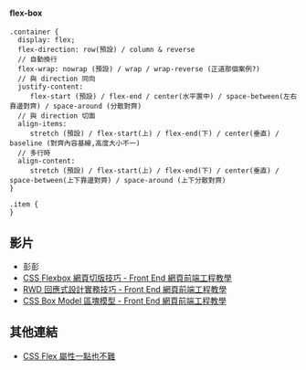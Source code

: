 #### flex-box 
```
.container {
  display: flex;
  flex-direction: row(預設) / column & reverse
  // 自動換行
  flex-wrap: nowrap (預設) / wrap / wrap-reverse (正道那個案例?)
  // 與 direction 同向
  justify-content:  
     flex-start (預設) / flex-end / center(水平置中) / space-between(左右靠邊對齊) / space-around (分散對齊)
  // 與 direction 切面
  align-items: 
     stretch (預設) / flex-start(上) / flex-end(下) / center(垂直) / baseline (對齊內容基線,高度大小不一)
  // 多行時
  align-content: 
     stretch (預設) / flex-start(上) / flex-end(下) / center(垂直) / space-between(上下靠邊對齊) / space-around (上下分散對齊)
}

.item {
}
```

## 影片
- 彭彭
 - [CSS Flexbox 網頁切版技巧 - Front End 網頁前端工程教學](https://www.youtube.com/watch?v=xbJPFMCiLHM&list=PL-g0fdC5RMbqW54tWQPIVbhyl_Ky6a2VI&index=9)
  - [RWD 回應式設計實務技巧 - Front End 網頁前端工程教學](https://www.youtube.com/watch?v=om9ecdT-g9U&list=PL-g0fdC5RMbqW54tWQPIVbhyl_Ky6a2VI&index=11)
  - [CSS Box Model 區塊模型 - Front End 網頁前端工程教學](https://www.youtube.com/watch?v=whFuqruDeJs&list=PL-g0fdC5RMbqW54tWQPIVbhyl_Ky6a2VI&index=6)

## 其他連結
 - [CSS Flex 屬性一點也不難](https://www.casper.tw/css/2017/07/21/css-flex/)

